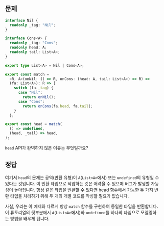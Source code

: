 ## 문제

```ts
interface Nil {
  readonly _tag: "Nil";
}

interface Cons<A> {
  readonly _tag: "Cons";
  readonly head: A;
  readonly tail: List<A>;
}

export type List<A> = Nil | Cons<A>;

export const match =
  <R, A>(onNil: () => R, onCons: (head: A, tail: List<A>) => R) =>
  (fa: List<A>): R => {
    switch (fa._tag) {
      case "Nil":
        return onNil();
      case "Cons":
        return onCons(fa.head, fa.tail);
    }
  };

export const head = match(
  () => undefined,
  (head, _tail) => head,
);
```

`head` API가 완벽하지 않은 이유는 무엇일까요?

## 정답

여기서 `head`의 문제는 공역(반환 유형)이 `A`(`List<A>`에서) 또는 `undefined`의 유형일 수 있다는 것입니다. 이 반환 타입으로 작업하는 것은 어려울 수 있으며 버그가 발생할 가능성이 높아집니다. 항상 같은 타입을 반환할 수 있다면 head 함수에서 가능한 두 가지 반환 타입을 처리하기 위해 두 개의 개별 코드를 작성할 필요가 없습니다.

사실, 우리는 이 예제와 다르게 항상 `match` 함수를 구현하여 동일한 타입을 반환합니다. 이 튜토리얼의 뒷부분에서 `A`(`List<A>`에서)와 `undefined`를 하나의 타입으로 모델링하는 방법을 배우게 됩니다.
